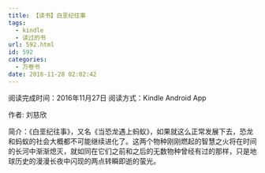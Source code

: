 ```yaml
---
title: 【读书】白垩纪往事
tags:
  - kindle
  - 读过的书
url: 592.html
id: 592
categories:
  - 万卷书
date: 2016-11-28 02:02:42
---
```


阅读完成时间：2016年11月27日
阅读方式：Kindle Android App

作者: 刘慈欣  

简介：《白垩纪往事》，又名《当恐龙遇上蚂蚁》，如果就这么正常发展下去，恐龙和蚂蚁的社会大概都不可能继续进化了。这两个物种刚刚燃起的智慧之火将在时间的长河中渐渐熄灭，就如同在它们之前和之后的无数物种曾经有过的那样，只是地球历史的漫漫长夜中闪现的两点转瞬即逝的萤光。